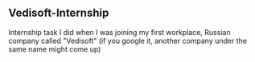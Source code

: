 ## Vedisoft-Internship

Internship task I did when I was joining my first workplace, Russian company called "Vedisoft" (if you google it, another company under the same name might come up)

